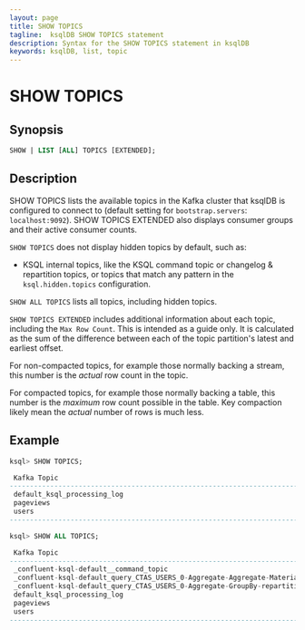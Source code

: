 ```yaml
---
layout: page
title: SHOW TOPICS
tagline:  ksqlDB SHOW TOPICS statement
description: Syntax for the SHOW TOPICS statement in ksqlDB
keywords: ksqlDB, list, topic
---
```


SHOW TOPICS
===========

Synopsis
--------

```sql
SHOW | LIST [ALL] TOPICS [EXTENDED];
```

Description
-----------

SHOW TOPICS lists the available topics in the Kafka cluster that ksqlDB is
configured to connect to (default setting for `bootstrap.servers`:
`localhost:9092`). SHOW TOPICS EXTENDED also displays consumer groups
and their active consumer counts.

`SHOW TOPICS` does not display hidden topics by default, such as:
* KSQL internal topics, like the KSQL command topic or changelog & repartition topics, or
  topics that match any pattern in the `ksql.hidden.topics` configuration.

`SHOW ALL TOPICS` lists all topics, including hidden topics.

`SHOW TOPICS EXTENDED` includes additional information about each topic, including the 
`Max Row Count`. This is intended as a guide only. It is calculated as the sum of the difference 
between each of the topic partition's latest and earliest offset. 


For non-compacted topics, for example those normally backing a stream, this number is the _actual_ 
row count in the topic. 

For compacted topics, for example those normally backing a table, this number is the _maximum_ row 
count possible in the table. Key compaction likely mean the _actual_ number of rows is much less.  

Example
-------

```sql
ksql> SHOW TOPICS;

 Kafka Topic                                                                           | Partitions | Replicas
--------------------------------------------------------------------------------------------------------------
 default_ksql_processing_log                                                           | 1          | 1
 pageviews                                                                             | 1          | 1
 users                                                                                 | 1          | 1
--------------------------------------------------------------------------------------------------------------
```


```sql
ksql> SHOW ALL TOPICS;

 Kafka Topic                                                                           | Partitions | Replicas
--------------------------------------------------------------------------------------------------------------
 _confluent-ksql-default__command_topic                                                | 1          | 1
 _confluent-ksql-default_query_CTAS_USERS_0-Aggregate-Aggregate-Materialize-changelog  | 1          | 1
 _confluent-ksql-default_query_CTAS_USERS_0-Aggregate-GroupBy-repartition              | 1          | 1
 default_ksql_processing_log                                                           | 1          | 1
 pageviews                                                                             | 1          | 1
 users                                                                                 | 1          | 1
--------------------------------------------------------------------------------------------------------------
```

